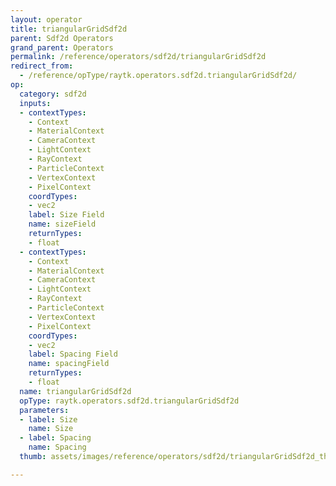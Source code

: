 ```yaml
---
layout: operator
title: triangularGridSdf2d
parent: Sdf2d Operators
grand_parent: Operators
permalink: /reference/operators/sdf2d/triangularGridSdf2d
redirect_from:
  - /reference/opType/raytk.operators.sdf2d.triangularGridSdf2d/
op:
  category: sdf2d
  inputs:
  - contextTypes:
    - Context
    - MaterialContext
    - CameraContext
    - LightContext
    - RayContext
    - ParticleContext
    - VertexContext
    - PixelContext
    coordTypes:
    - vec2
    label: Size Field
    name: sizeField
    returnTypes:
    - float
  - contextTypes:
    - Context
    - MaterialContext
    - CameraContext
    - LightContext
    - RayContext
    - ParticleContext
    - VertexContext
    - PixelContext
    coordTypes:
    - vec2
    label: Spacing Field
    name: spacingField
    returnTypes:
    - float
  name: triangularGridSdf2d
  opType: raytk.operators.sdf2d.triangularGridSdf2d
  parameters:
  - label: Size
    name: Size
  - label: Spacing
    name: Spacing
  thumb: assets/images/reference/operators/sdf2d/triangularGridSdf2d_thumb.png

---
```

